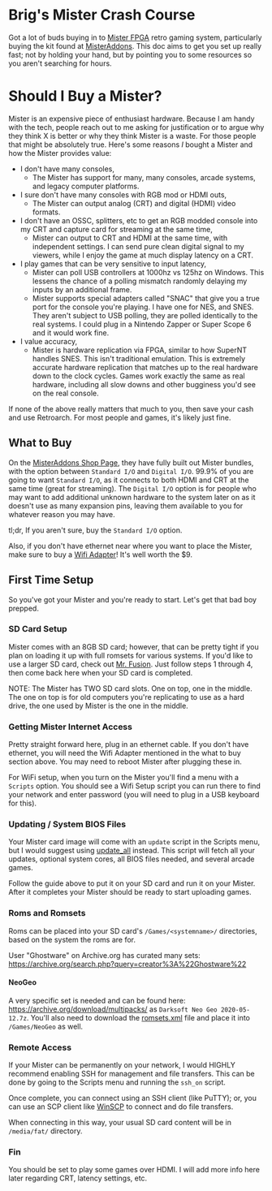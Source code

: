 # Brig's Mister Crash Course
Got a lot of buds buying in to [Mister FPGA](https://www.retrorgb.com/mister.html) retro gaming system, particularly buying the kit found at [MisterAddons](https://misteraddons.com/products/mister-bundles). This doc aims to get you set up really fast; not by holding your hand, but by pointing you to some resources so you aren't searching for hours.

# Should I Buy a Mister?
Mister is an expensive piece of enthusiast hardware. Because I am handy with the tech, people reach out to me asking for justification or to argue why they think X is better or why they think Mister is a waste. For those people that might be absolutely true. Here's some reasons *I* bought a Mister and how the Mister provides value:

* I don't have many consoles,
    * The Mister has support for many, many consoles, arcade systems, and legacy computer platforms.
* I sure don't have many consoles with RGB mod or HDMI outs,
    * The Mister can output analog (CRT) and digital (HDMI) video formats.
* I don't have an OSSC, splitters, etc to get an RGB modded console into my CRT and capture card for streaming at the same time,
    * Mister can output to CRT and HDMI at the same time, with independent settings. I can send pure clean digital signal to my viewers, while I enjoy the game at much display latency on a CRT.
* I play games that can be very sensitive to input latency,
    * Mister can poll USB controllers at 1000hz vs 125hz on Windows. This lessens the chance of a polling mismatch randomly delaying my inputs by an additional frame.
    * Mister supports special adapters called "SNAC" that give you a true port for the console you're playing. I have one for NES, and SNES. They aren't subject to USB polling, they are polled identically to the real systems. I could plug in a Nintendo Zapper or Super Scope 6 and it would work fine.
* I value accuracy,
    * Mister is hardware replication via FPGA, similar to how SuperNT handles SNES. This isn't traditional emulation. This is extremely accurate hardware replication that matches up to the real hardware down to the clock cycles. Games work exactly the same as real hardware, including all slow downs and other bugginess you'd see on the real console.

If none of the above really matters that much to you, then save your cash and use Retroarch. For most people and games, it's likely just fine.

## What to Buy
On the [MisterAddons Shop Page](https://misteraddons.com/products/mister-bundles), they have fully built out Mister bundles, with the option between `Standard I/O` and `Digital I/O`. 99.9% of you are going to want `Standard I/O`, as it connects to both HDMI and CRT at the same time (great for streaming). The `Digital I/O` option is for people who may want to add additional unknown hardware to the system later on as it doesn't use as many expansion pins, leaving them available to you for whatever reason you may have.

tl;dr, If you aren't sure, buy the `Standard I/O` option.

Also, if you don't have ethernet near where you want to place the Mister, make sure to buy a [Wifi Adapter](https://misteraddons.com/products/wifi-adapter)! It's well worth the $9.

## First Time Setup
So you've got your Mister and you're ready to start. Let's get that bad boy prepped.

### SD Card Setup
Mister comes with an 8GB SD card; however, that can be pretty tight if you plan on loading it up with full romsets for various systems. If you'd like to use a larger SD card, check out [Mr. Fusion](https://github.com/MiSTer-devel/mr-fusion). Just follow steps 1 through 4, then come back here when your SD card is completed.

NOTE: The Mister has TWO SD card slots. One on top, one in the middle. The one on top is for old computers you're replicating to use as a hard drive, the one used by Mister is the one in the middle.

### Getting Mister Internet Access
Pretty straight forward here, plug in an ethernet cable. If you don't have ethernet, you will need the Wifi Adapter mentioned in the what to buy section above. You may need to reboot Mister after plugging these in.

For WiFi setup, when you turn on the Mister you'll find a menu with a `Scripts` option. You should see a Wifi Setup script you can run there to find your network and enter password (you will need to plug in a USB keyboard for this).

### Updating / System BIOS Files
Your Mister card image will come with an `update` script in the Scripts menu, but I would suggest using [update_all](https://github.com/theypsilon/Update_All_MiSTer) instead. This script will fetch all your updates, optional system cores, all BIOS files needed, and several arcade games.

Follow the guide above to put it on your SD card and run it on your Mister. After it completes your Mister should be ready to start uploading games.

### Roms and Romsets
Roms can be placed into your SD card's `/Games/<systemname>/` directories, based on the system the roms are for.

User "Ghostware" on Archive.org has curated many sets: https://archive.org/search.php?query=creator%3A%22Ghostware%22

#### NeoGeo
A very specific set is needed and can be found here: https://archive.org/download/multipacks/ as `Darksoft Neo Geo 2020-05-12.7z`. You'll also need to download the [romsets.xml](https://github.com/MiSTer-devel/NeoGeo_MiSTer/blob/master/releases/romsets.xml) file and place it into `/Games/NeoGeo` as well.

### Remote Access
If your Mister can be permanently on your network, I would HIGHLY recommend enabling SSH for management and file transfers. This can be done by going to the Scripts menu and running the `ssh_on` script.

Once complete, you can connect using an SSH client (like PuTTY); or, you can use an SCP client like [WinSCP](https://winscp.net/eng/download.php) to connect and do file transfers.

When connecting in this way, your usual SD card content will be in `/media/fat/` directory.

### Fin
You should be set to play some games over HDMI. I will add more info here later regarding CRT, latency settings, etc.
